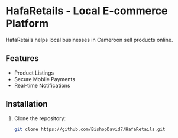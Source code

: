 # HafaRetails - Local E-commerce Platform

HafaRetails helps local businesses in Cameroon sell products online.

## Features
- Product Listings
- Secure Mobile Payments
- Real-time Notifications

## Installation
1. Clone the repository:
   ```bash
   git clone https://github.com/BishopDavid7/HafaRetails.git
